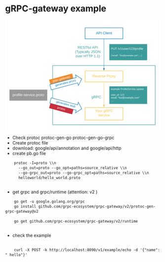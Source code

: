 # gRPC-gateway example

![introduction](https://github.com/niuniu268/grpc-gateway/blob/master/img/Screenshot%202023-10-23%20at%2007.55.00.png?raw=true)

- Check protoc protoc-gen-go protoc-gen-go-grpc
- Create protoc file
- download: google/api/annotation and google/api/http
- create pb.go file
```
    protoc -I=proto \\n 
      --go_out=proto --go_opt=paths=source_relative \\n   
      --go-grpc_out=proto --go-grpc_opt=paths=source_relative \\n   
      helloworld/hello_world.proto
    
```

- get grpc and grpc/runtime (attention: v2 )

```
    go get -u google.golang.org/grpc
    go install github.com/grpc-ecosystem/grpc-gateway/v2/protoc-gen-grpc-gateway@v2
    
    go get github.com/grpc-ecosystem/grpc-gateway/v2/runtime


```

- check the example

```

    curl -X POST -k http://localhost:8090/v1/example/echo -d '{"name": " hello"}'

```
